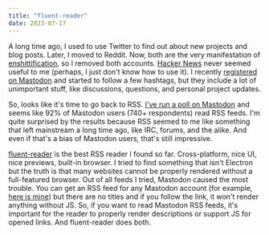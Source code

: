```yaml
---
title: "fluent-reader"
date: 2023-07-17
---
```


A long time ago, I used to use Twitter to find out about new projects and blog posts. Later, I moved to Reddit. Now, both are the very manifestation of [enshittification](https://en.wiktionary.org/wiki/enshittification), so I removed both accounts. [Hacker News](https://news.ycombinator.com/) never seemed useful to me (perhaps, I just don't know how to use it). I recently [registered on Mastodon](https://fosstodon.org/@orsinium) and started to follow a few hashtags, but they include a lot of unimportant stuff, like discussions, questions, and personal project updates.

So, looks like it's time to go back to RSS. [I've run a poll on Mastodon](https://fosstodon.org/@orsinium/110722419119038296) and seems like 92% of Mastodon users (740+ respondents) read RSS feeds. I'm quite surprised by the results because RSS seemed to me like something that left mainstream a long time ago, like IRC, forums, and the alike. And even if that's a bias of Mastodon users, that's still impressive.

[fluent-reader](https://github.com/yang991178/fluent-reader) is the best RSS reader I found so far. Cross-platform, nice UI, nice previews, built-in browser. I tried to find something that isn't Electron but the truth is that many websites cannot be properly rendered without a full-featured browser. Out of all feeds I tried, Mastodon caused the most trouble. You can get an RSS feed for any Mastodon account (for example, [here is mine](https://fosstodon.org/@orsinium.rss)) but there are no titles and if you follow the link, it won't render anything without JS. So, if you want to read Mastodon RSS feeds, it's important for the reader to properly render descriptions or support JS for opened links. And fluent-reader does both.
